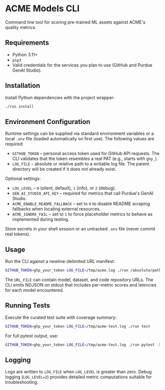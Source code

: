# ACME Models CLI

Command line tool for scoring pre-trained ML assets against ACME's quality metrics.

## Requirements

- Python 3.11+
- `pip3`
- Valid credentials for the services you plan to use (GitHub and Purdue GenAI Studio).

## Installation

Install Python dependencies with the project wrapper:

```bash
./run install
```

## Environment Configuration

Runtime settings can be supplied via standard environment variables or a local `.env` file (loaded automatically on first use). The following values are required:

- `GITHUB_TOKEN` – personal access token used for GitHub API requests. The CLI validates that the token resembles a real PAT (e.g., starts with `ghp_`).
- `LOG_FILE` – absolute or relative path to a writable log file. The parent directory will be created if it does not already exist.

Optional settings:

- `LOG_LEVEL` – `0` (silent, default), `1` (info), or `2` (debug).
- `GEN_AI_STUDIO_API_KEY` – required for metrics that call Purdue's GenAI Studio.
- `ACME_ENABLE_README_FALLBACK` – set to `0` to disable README scraping fallbacks when locating external resources.
- `ACME_IGNORE_FAIL` – set to `1` to force placeholder metrics to behave as implemented during testing.

Store secrets in your shell session or an untracked `.env` file (never commit real tokens).

## Usage

Run the CLI against a newline-delimited URL manifest:

```bash
GITHUB_TOKEN=ghp_your_token LOG_FILE=/tmp/acme.log ./run /absolute/path/to/URL_FILE
```

The `URL_FILE` can contain model, dataset, and code repository URLs. The CLI emits NDJSON on stdout that includes per-metric scores and latencies for each model encountered.

## Running Tests

Execute the curated test suite with coverage summary:

```bash
GITHUB_TOKEN=ghp_your_token LOG_FILE=/tmp/acme-test.log ./run test
```

For full pytest output, use:

```bash
GITHUB_TOKEN=ghp_your_token LOG_FILE=/tmp/acme-test.log ./run pytest -k "pattern"
```

## Logging

Logs are written to `LOG_FILE` when `LOG_LEVEL` is greater than zero. Debug logging (`LOG_LEVEL=2`) provides detailed metric computations suitable for troubleshooting.
